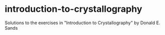 # introduction-to-crystallography
Solutions to the exercises in "Introduction to Crystallography" by Donald E. Sands
